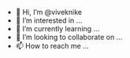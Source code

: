 - 👋 Hi, I’m @viveknike
- 👀 I’m interested in ...
- 🌱 I’m currently learning ...
- 💞️ I’m looking to collaborate on ...
- 📫 How to reach me ...

<!---
viveknike/viveknike is a ✨ special ✨ repository because its `README.md` (this file) appears on your GitHub profile.
You can click the Preview link to take a look at your changes.
--->
